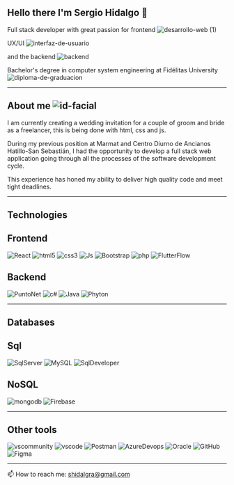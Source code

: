 ## Hello there I'm Sergio Hidalgo 👋
Full stack developer with great passion for frontend ![desarrollo-web (1)](https://github.com/user-attachments/assets/3f553a1d-eca0-4685-b434-7bb3d6f0920c)

UX/UI ![interfaz-de-usuario](https://github.com/user-attachments/assets/85203985-1e07-4e70-98ed-88175323a289)

and the backend ![backend](https://github.com/user-attachments/assets/db77a07e-8501-4ea1-9a24-048337b9b28b)

Bachelor's degree in computer system engineering at Fidélitas University ![diploma-de-graduacion](https://github.com/user-attachments/assets/ea47c714-bd17-4863-affb-ac6fcf6b3d38)
______________________________________________________________________________________________

## About me ![id-facial](https://github.com/user-attachments/assets/167299cc-fc05-45e4-bd65-7722041f8926)

I am currently creating a wedding invitation for a couple of groom and bride
as a freelancer, this is being done with html, css and js.

During my previous position at Marmat and Centro Diurno de Ancianos 
Hatillo-San Sebastián, I had the opportunity to develop a full stack web
application going through all the processes of the software development 
cycle. 

This experience has honed my ability to deliver high quality code and meet 
tight deadlines.

______________________________________________________________________________________________
## Technologies

  ## Frontend

![React](https://github.com/user-attachments/assets/91b9458f-87b5-4060-912a-3bc1534d3ddc) ![html5](https://github.com/user-attachments/assets/76d6318e-334a-4a8d-b7a9-82f3a33ce081) ![css3](https://github.com/user-attachments/assets/6b1e20c2-d40e-4a82-8d39-baee7a006168) ![Js](https://github.com/user-attachments/assets/bfde0092-cadf-48ee-933d-9a9527b0b41f) ![Bootstrap](https://github.com/user-attachments/assets/f149f8bf-a471-49e6-b363-01a5608c3460) ![php](https://github.com/user-attachments/assets/b28851d2-3b08-4cb4-8d86-5678a1dc4d92) ![FlutterFlow](https://github.com/user-attachments/assets/bc804f5b-161c-4b1b-8f7a-d93a4acbf609)



  ## Backend

![PuntoNet](https://github.com/user-attachments/assets/144002ee-4552-4b0c-a549-8f0ccbc0071f) ![c#](https://github.com/user-attachments/assets/14b2bf82-47f2-40e2-a326-73c05b4a9072) ![Java](https://github.com/user-attachments/assets/5dea0e98-39a2-46dd-be6b-2e2c45d014fa) ![Phyton](https://github.com/user-attachments/assets/68910582-88ef-464b-9af6-7b649a025468)

______________________________________________________________________________________________
## Databases

  ## Sql

![SqlServer](https://github.com/user-attachments/assets/6c2ae3b5-4e18-466a-9ec6-eb00888ef444) ![MySQL](https://github.com/user-attachments/assets/f490c3e4-01ed-495d-8536-65de8d4f0a9e) ![SqlDeveloper](https://github.com/user-attachments/assets/6e8adf47-9f1e-460d-9ab3-b0a6384e8080)

  ## NoSQL

![mongodb](https://github.com/user-attachments/assets/860fb09b-4982-42c9-9492-568de3b1d7e1) ![Firebase](https://github.com/user-attachments/assets/d12cdc46-8fc8-490c-b8ac-0866fab2527e)

______________________________________________________________________________________________
## Other tools

![vscommunity](https://github.com/user-attachments/assets/0c7bcd9f-f4f8-4ccf-a008-cbefed5539d1) ![vscode](https://github.com/user-attachments/assets/849bf3b0-a69e-4f4e-add6-0aa00347bf95) ![Postman](https://github.com/user-attachments/assets/d42cd5b4-7809-4ad0-a74a-e22f2253a9d9) ![AzureDevops](https://github.com/user-attachments/assets/f18217c0-4643-4f01-b81a-8ecf8f84b0b7) ![Oracle](https://github.com/user-attachments/assets/53341f74-6c3c-484e-801a-4afe596e22a2) ![GitHub](https://github.com/user-attachments/assets/857a72ea-4c76-4d23-b227-645d4c91abac) ![Figma](https://github.com/user-attachments/assets/40803390-d01f-4ae3-a2c3-3181a5c9e421)







______________________________________________________________________________________________

📫 How to reach me: shidalgra@gmail.com


<!--
**Shidalgra/Shidalgra** is a  _special_ ✨ repository because its `README.md` (this file) appears on your GitHub profile.

Here are some ideas to get you started:

- 🔭 I’m currently working on ...
- 🌱 I’m currently learning ...
- 👯 I’m looking to collaborate on ...
- 🤔 I’m looking for help with ...
- 💬 Ask me about ...
-  ...
- 😄 Pronouns: ...
- ⚡ Fun fact: ...
-->

